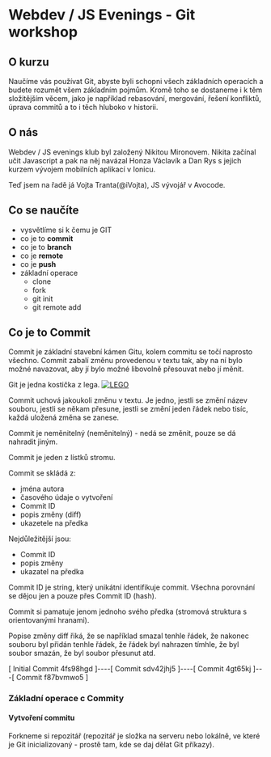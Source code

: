 # Webdev / JS Evenings - Git workshop

## O kurzu
Naučíme vás používat Git, abyste byli schopni všech základních operacích a budete rozumět všem základním pojmům.
Kromě toho se dostaneme i k těm složitějším věcem, jako je například rebasování, mergování, řešení konfliktů, úprava commitů
a to i těch hluboko v historii.

## O nás
Webdev / JS evenings klub byl založený Nikitou Mironovem. Nikita začínal učit Javascript a pak na něj navázal Honza Václavík a Dan Rys s jejich
kurzem vývojem mobilních aplikací v Ionicu.

Teď jsem na řadě já Vojta Tranta(@iVojta), JS vývojář v Avocode.

## Co se naučíte
- vysvětlíme si k čemu je GIT
- co je to **commit**
- co je to **branch**
- co je **remote**
- co je **push**
- základní operace
  - clone
  - fork
  - git init
  - git remote add


## Co je to Commit
Commit je základní stavební kámen Gitu, kolem commitu se točí naprosto všechno. Commit zabalí změnu provedenou v textu tak, aby na ní bylo možné navazovat, aby jí bylo možné libovolně přesouvat nebo jí měnit.

Git je jedna kostička z lega.
[![LEGO](http://www.kmart.com.au/wcsstore/Kmart/images/espots/lego-151119-hero-banner-yellowfeature-mobile.jpg)](Lego)

Commit uchová jakoukoli změnu v textu. Je jedno, jestli se změní název souboru, jestli se někam přesune, jestli se změní jeden řádek nebo tisíc, každá uložená změna se zanese.

Commit je neměnitelný (neměnitelný) - nedá se změnit, pouze se dá nahradit jiným.

Commit je jeden z lístků stromu.

Commit se skládá z:
- jména autora
- časového údaje o vytvoření
- Commit ID
- popis změny (diff)
- ukazetele na předka

Nejdůležitější jsou:
- Commit ID
- popis změny
- ukazatel na předka


Commit ID je string, který unikátní identifikuje commit. Všechna porovnání se dějou jen a pouze přes Commit ID (hash).

Commit si pamatuje jenom jednoho svého předka (stromová struktura s orientovanými hranami).

Popise změny diff řiká, že se například smazal tenhle řádek, že nakonec souboru byl přidán tenhle řádek, že řádek byl nahrazen tímhle, že byl soubor smazán, že byl soubor přesunut atd.

[ Initial Commit 4fs98hgd ]----[ Commit sdv42jhj5 ]----[ Commit 4gt65kj ]---[ Commit f87bvmwo5 ]

### Základní operace c Commity
#### Vytvoření commitu

Forkneme si repozitář (repozitář je složka na serveru nebo lokálně, ve které je Git inicializovaný - prostě tam, kde se daj dělat Git příkazy).
```

```



